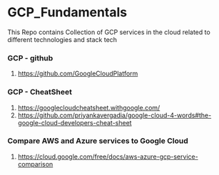 # GCP_Fundamentals

This Repo contains Collection of GCP  services in the cloud related to different technologies and stack tech


### GCP - github

1. https://github.com/GoogleCloudPlatform

### GCP - CheatSheet

1. https://googlecloudcheatsheet.withgoogle.com/
2. https://github.com/priyankavergadia/google-cloud-4-words#the-google-cloud-developers-cheat-sheet

### Compare AWS and Azure services to Google Cloud 

1. https://cloud.google.com/free/docs/aws-azure-gcp-service-comparison
